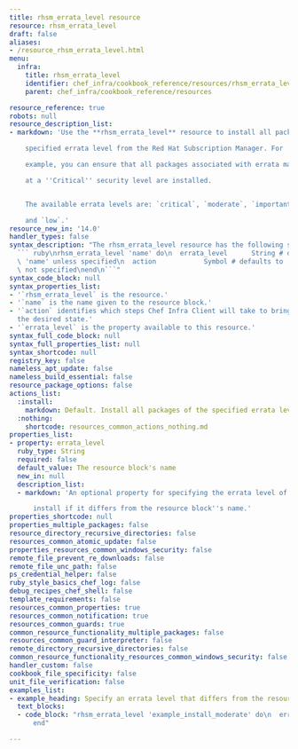 ```yaml
---
title: rhsm_errata_level resource
resource: rhsm_errata_level
draft: false
aliases:
- /resource_rhsm_errata_level.html
menu:
  infra:
    title: rhsm_errata_level
    identifier: chef_infra/cookbook_reference/resources/rhsm_errata_level rhsm_errata_level
    parent: chef_infra/cookbook_reference/resources

resource_reference: true
robots: null
resource_description_list:
- markdown: 'Use the **rhsm_errata_level** resource to install all packages of a

    specified errata level from the Red Hat Subscription Manager. For

    example, you can ensure that all packages associated with errata marked

    at a ''Critical'' security level are installed.


    The available errata levels are: `critical`, `moderate`, `important`,

    and `low`.'
resource_new_in: '14.0'
handler_types: false
syntax_description: "The rhsm_errata_level resource has the following syntax:\n\n\
  ``` ruby\nrhsm_errata_level 'name' do\n  errata_level      String # default value:\
  \ 'name' unless specified\n  action            Symbol # defaults to :install if\
  \ not specified\nend\n```"
syntax_code_block: null
syntax_properties_list:
- '`rhsm_errata_level` is the resource.'
- '`name` is the name given to the resource block.'
- '`action` identifies which steps Chef Infra Client will take to bring the node into
  the desired state.'
- '`errata_level` is the property available to this resource.'
syntax_full_code_block: null
syntax_full_properties_list: null
syntax_shortcode: null
registry_key: false
nameless_apt_update: false
nameless_build_essential: false
resource_package_options: false
actions_list:
  :install:
    markdown: Default. Install all packages of the specified errata level.
  :nothing:
    shortcode: resources_common_actions_nothing.md
properties_list:
- property: errata_level
  ruby_type: String
  required: false
  default_value: The resource block's name
  new_in: null
  description_list:
  - markdown: 'An optional property for specifying the errata level of packages to

      install if it differs from the resource block''s name.'
properties_shortcode: null
properties_multiple_packages: false
resource_directory_recursive_directories: false
resources_common_atomic_update: false
properties_resources_common_windows_security: false
remote_file_prevent_re_downloads: false
remote_file_unc_path: false
ps_credential_helper: false
ruby_style_basics_chef_log: false
debug_recipes_chef_shell: false
template_requirements: false
resources_common_properties: true
resources_common_notification: true
resources_common_guards: true
common_resource_functionality_multiple_packages: false
resources_common_guard_interpreter: false
remote_directory_recursive_directories: false
common_resource_functionality_resources_common_windows_security: false
handler_custom: false
cookbook_file_specificity: false
unit_file_verification: false
examples_list:
- example_heading: Specify an errata level that differs from the resource name
  text_blocks:
  - code_block: "rhsm_errata_level 'example_install_moderate' do\n  errata_level 'moderate'\n\
      end"

---
```

